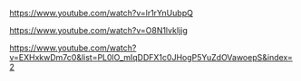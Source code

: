 https://www.youtube.com/watch?v=lr1rYnUubpQ

https://www.youtube.com/watch?v=O8N1lvkIjig

https://www.youtube.com/watch?v=EXHxkwDm7c0&list=PL0lO_mIqDDFX1c0JHogP5YuZdOVawoepS&index=2